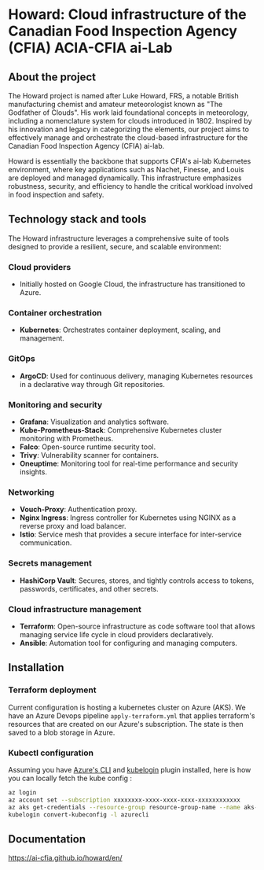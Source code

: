 # Howard: Cloud infrastructure of the Canadian Food Inspection Agency (CFIA) ACIA-CFIA ai-Lab

## About the project

The Howard project is named after Luke Howard, FRS, a notable British
manufacturing chemist and amateur meteorologist known as "The Godfather of
Clouds". His work laid foundational concepts in meteorology, including a
nomenclature system for clouds introduced in 1802. Inspired by his innovation
and legacy in categorizing the elements, our project aims to effectively manage
and orchestrate the cloud-based infrastructure for the Canadian Food Inspection
Agency (CFIA) ai-lab.

Howard is essentially the backbone that supports CFIA's ai-lab Kubernetes environment,
where key applications such as Nachet, Finesse, and Louis are deployed and
managed dynamically. This infrastructure emphasizes robustness, security, and
efficiency to handle the critical workload involved in food inspection
and safety.

## Technology stack and tools

The Howard infrastructure leverages a comprehensive suite of tools designed to
provide a resilient, secure, and scalable environment:

### Cloud providers

- Initially hosted on Google Cloud, the infrastructure has transitioned to
Azure.

### Container orchestration

- **Kubernetes**: Orchestrates container deployment, scaling, and management.

### GitOps

- **ArgoCD**: Used for continuous delivery, managing Kubernetes resources in
a declarative way through Git repositories.

### Monitoring and security

- **Grafana**: Visualization and analytics software.
- **Kube-Prometheus-Stack**: Comprehensive Kubernetes cluster monitoring
with Prometheus.
- **Falco**: Open-source runtime security tool.
- **Trivy**: Vulnerability scanner for containers.
- **Oneuptime**: Monitoring tool for real-time performance and security insights.

### Networking

- **Vouch-Proxy**: Authentication proxy.
- **Nginx Ingress**: Ingress controller for Kubernetes using NGINX as a
reverse proxy and load balancer.
- **Istio**: Service mesh that provides a secure interface for inter-service communication.

### Secrets management

- **HashiCorp Vault**: Secures, stores, and tightly controls access to tokens,
passwords, certificates, and other secrets.

### Cloud infrastructure management

- **Terraform**: Open-source infrastructure as code software tool that
allows managing service life cycle in cloud providers declaratively.
- **Ansible**: Automation tool for configuring and managing computers.

## Installation

### Terraform deployment

Current configuration is hosting a kubernetes cluster on Azure (AKS). We have an
Azure Devops pipeline `apply-terraform.yml` that applies terraform's resources
that are created on our Azure's subscription. The state is then saved to a blob
storage in Azure.

### Kubectl configuration

Assuming you have [Azure's
CLI](https://learn.microsoft.com/en-us/cli/azure/install-azure-cli) and
[kubelogin](https://github.com/Azure/kubelogin) plugin installed, here is how
you can locally fetch the kube config :

```bash
az login
az account set --subscription xxxxxxxx-xxxx-xxxx-xxxx-xxxxxxxxxxxx
az aks get-credentials --resource-group resource-group-name --name aks-name --overwrite-existing
kubelogin convert-kubeconfig -l azurecli
```

## Documentation

<https://ai-cfia.github.io/howard/en/>
